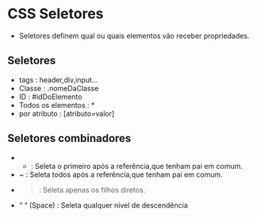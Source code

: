 # CSS Seletores

- Seletores definem qual ou quais elementos vão receber propriedades.

## Seletores

- tags : header,div,input…
- Classe : .nomeDaClasse
- ID : #idDoElemento
- Todos os elementos :  *
- por atributo : [atributo=valor]

## Seletores combinadores

- + : Seleta o primeiro  após a referência,que tenham pai em comum.
- ~ : Seleta todos após a referência,que tenham pai em comum.
- > : Seleta apenas os filhos diretos.
- “ “ (Space) : Seleta qualquer nivel de descendência
